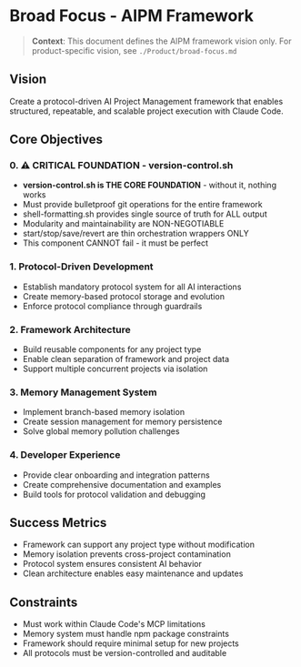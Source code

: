 # Broad Focus - AIPM Framework

> **Context**: This document defines the AIPM framework vision only. For product-specific vision, see `./Product/broad-focus.md`

## Vision
Create a protocol-driven AI Project Management framework that enables structured, repeatable, and scalable project execution with Claude Code.

## Core Objectives

### 0. ⚠️ CRITICAL FOUNDATION - version-control.sh
- **version-control.sh is THE CORE FOUNDATION** - without it, nothing works
- Must provide bulletproof git operations for the entire framework
- shell-formatting.sh provides single source of truth for ALL output
- Modularity and maintainability are NON-NEGOTIABLE
- start/stop/save/revert are thin orchestration wrappers ONLY
- This component CANNOT fail - it must be perfect

### 1. Protocol-Driven Development
- Establish mandatory protocol system for all AI interactions
- Create memory-based protocol storage and evolution
- Enforce protocol compliance through guardrails

### 2. Framework Architecture
- Build reusable components for any project type
- Enable clean separation of framework and project data
- Support multiple concurrent projects via isolation

### 3. Memory Management System
- Implement branch-based memory isolation
- Create session management for memory persistence
- Solve global memory pollution challenges

### 4. Developer Experience
- Provide clear onboarding and integration patterns
- Create comprehensive documentation and examples
- Build tools for protocol validation and debugging

## Success Metrics
- Framework can support any project type without modification
- Memory isolation prevents cross-project contamination
- Protocol system ensures consistent AI behavior
- Clean architecture enables easy maintenance and updates

## Constraints
- Must work within Claude Code's MCP limitations
- Memory system must handle npm package constraints
- Framework should require minimal setup for new projects
- All protocols must be version-controlled and auditable
